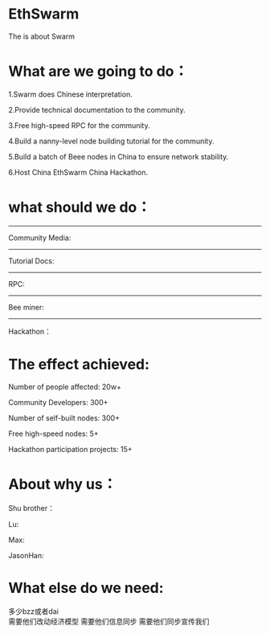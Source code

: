# EthSwarm
The is about Swarm

# What are we going to do：
1.Swarm does Chinese interpretation.

2.Provide technical documentation to the community.

3.Free high-speed RPC for the community.

4.Build a nanny-level node building tutorial for the community.

5.Build a batch of Beee nodes in China to ensure network stability.

6.Host China EthSwarm China Hackathon.



# what should we do：
----------------
Community Media:

----------------
Tutorial Docs:


-----------------
RPC:



-----------------
Bee miner:



-----------------
Hackathon：




# The effect achieved:
Number of people affected: 20w+

Community Developers: 300+

Number of self-built nodes: 300+

Free high-speed nodes: 5+

Hackathon participation projects: 15+




# About why us：
Shu brother：

Lu:

Max:

JasonHan:



# What else do we need:

多少bzz或者dai  
需要他们改动经济模型
需要他们信息同步
需要他们同步宣传我们






















